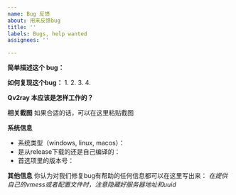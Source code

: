 ```yaml
---
name: Bug 反馈
about: 用来反馈bug
title: ''
labels: Bugs, help wanted
assignees: ''

---
```


**简单描述这个 bug：**


**如何复现这个bug：**
1. 
2. 
3. 
4. 

**Qv2ray 本应该是怎样工作的？**


**相关截图**
如果合适的话，可以在这里粘贴截图

**系统信息**
 - 系统类型（windows, linux, macos）：
 - 是从release下载的还是自己编译的：
 - 首选项里的版本号：

**其他信息**
你认为对我们修复bug有帮助的任何信息都可以在这里写出来：
*在提供自己的vmess或者配置文件时，注意隐藏好服务器地址和uuid*
